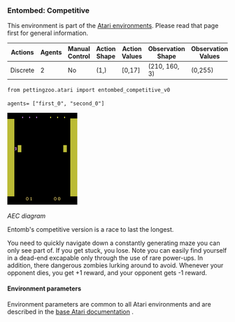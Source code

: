 
### Entombed: Competitive

This environment is part of the [Atari environments](atari). Please read that page first for general information.

| Actions | Agents  | Manual Control | Action Shape | Action Values | Observation Shape | Observation Values |
|---------|---------|----------------|--------------|---------------|-------------------|--------------------|
| Discrete  | 2 | No      | (1,)    | [0,17]         | (210, 160, 3)         | (0,255)            |

`from pettingzoo.atari import entombed_competitive_v0`

`agents= ["first_0", "second_0"]`

![entombed_competitive gif](docs/atari/atari_entombed_competitive.gif)

*AEC diagram*


Entomb's competitive version is a race to last the longest.

You need to quickly navigate down a constantly generating
maze you can only see part of. If you get stuck, you lose.
Note you can easily find yourself in a dead-end excapable only through the use of rare power-ups.
In addition, there dangerous zombies lurking around to avoid.
Whenever your opponent dies, you get +1 reward, and your opponent gets -1 reward.


#### Environment parameters

Environment parameters are common to all Atari environments and are described in the [base Atari documentation](atari) .

